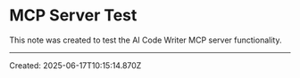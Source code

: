 # MCP Server Test

This note was created to test the AI Code Writer MCP server functionality.

---
Created: 2025-06-17T10:15:14.870Z